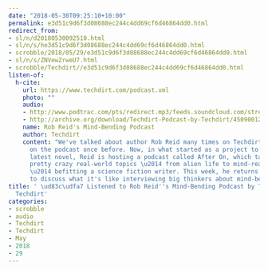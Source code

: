 ```yaml
---
date: "2018-05-30T09:25:10+10:00"
permalink: e3d51c9d6f3d08688ec244c4dd69cf6d46864dd0.html
redirect_from:
- sl/n/d20180530092510.html
- sl/n/s/he3d51c9d6f3d08688ec244c4dd69cf6d46864dd0.html
- scrobble/2018/05/29/e3d51c9d6f3d08688ec244c4dd69cf6d46864dd0.html
- sl/n/s/ZNVewZrweU7.html
- scrobble/Techdirt//e3d51c9d6f3d08688ec244c4dd69cf6d46864dd0.html
listen-of:
  h-cite:
    url: https://www.techdirt.com/podcast.xml
    photo: ""
    audio:
    - http://www.podtrac.com/pts/redirect.mp3/feeds.soundcloud.com/stream/450900123-techdirt-rob-reids-mind-bending-podcast.mp3
    - http://archive.org/download/Techdirt-Podcast-by-Techdirt/450900123-techdirt-rob-reids-mind-bending-podcast.mp3
    name: Rob Reid's Mind-Bending Podcast
    author: Techdirt
    content: "We've talked about author Rob Reid many times on Techdirt, and had him
      on the podcast once before. Now, in what started as a project to promote his
      latest novel, Reid is hosting a podcast called After On, which tackles some
      pretty crazy real-world topics \u2014 from alien life to mind-reading technology
      \u2014 befitting a science fiction writer. This week, he returns to our podcast
      to discuss what it's like interviewing big thinkers about mind-bending ideas."
title: ' \ud83c\udfa7 Listened to Rob Reid''s Mind-Bending Podcast by Techdirt From
  Techdirt'
categories:
- scrobble
- audio
- Techdirt
- Techdirt
- May
- 2018
- 29
---
```

